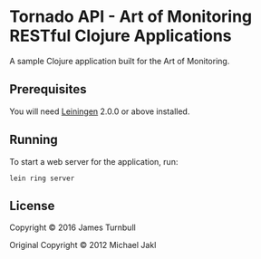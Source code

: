# Tornado API - Art of Monitoring RESTful Clojure Applications

A sample Clojure application built for the Art of Monitoring.

## Prerequisites

You will need [Leiningen][] 2.0.0 or above installed.

[leiningen]: https://github.com/technomancy/leiningen

## Running

To start a web server for the application, run:

    lein ring server

## License

Copyright © 2016 James Turnbull

Original Copyright &copy; 2012 Michael Jakl
